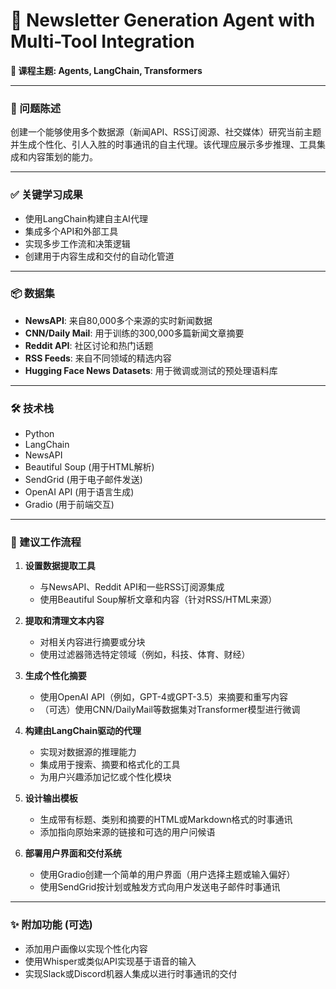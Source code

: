 # 📰 Newsletter Generation Agent with Multi-Tool Integration

**🎯 课程主题: Agents, LangChain, Transformers**

---

### 🧠 问题陈述

创建一个能够使用多个数据源（新闻API、RSS订阅源、社交媒体）研究当前主题并生成个性化、引人入胜的时事通讯的自主代理。该代理应展示多步推理、工具集成和内容策划的能力。

---

### ✅ 关键学习成果

*   使用LangChain构建自主AI代理
*   集成多个API和外部工具
*   实现多步工作流和决策逻辑
*   创建用于内容生成和交付的自动化管道

---

### 📦 数据集

*   **NewsAPI**: 来自80,000多个来源的实时新闻数据
*   **CNN/Daily Mail**: 用于训练的300,000多篇新闻文章摘要
*   **Reddit API**: 社区讨论和热门话题
*   **RSS Feeds**: 来自不同领域的精选内容
*   **Hugging Face News Datasets**: 用于微调或测试的预处理语料库

---

### 🛠️ 技术栈

*   Python
*   LangChain
*   NewsAPI
*   Beautiful Soup (用于HTML解析)
*   SendGrid (用于电子邮件发送)
*   OpenAI API (用于语言生成)
*   Gradio (用于前端交互)

---

### 🚀 建议工作流程

1.  **设置数据提取工具**
    *   与NewsAPI、Reddit API和一些RSS订阅源集成
    *   使用Beautiful Soup解析文章和内容（针对RSS/HTML来源）

2.  **提取和清理文本内容**
    *   对相关内容进行摘要或分块
    *   使用过滤器筛选特定领域（例如，科技、体育、财经）

3.  **生成个性化摘要**
    *   使用OpenAI API（例如，GPT-4或GPT-3.5）来摘要和重写内容
    *   （可选）使用CNN/DailyMail等数据集对Transformer模型进行微调

4.  **构建由LangChain驱动的代理**
    *   实现对数据源的推理能力
    *   集成用于搜索、摘要和格式化的工具
    *   为用户兴趣添加记忆或个性化模块

5.  **设计输出模板**
    *   生成带有标题、类别和摘要的HTML或Markdown格式的时事通讯
    *   添加指向原始来源的链接和可选的用户问候语

6.  **部署用户界面和交付系统**
    *   使用Gradio创建一个简单的用户界面（用户选择主题或输入偏好）
    *   使用SendGrid按计划或触发方式向用户发送电子邮件时事通讯

---

### ✨ 附加功能 (可选)

*   添加用户画像以实现个性化内容
*   使用Whisper或类似API实现基于语音的输入
*   实现Slack或Discord机器人集成以进行时事通讯的交付
